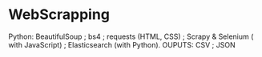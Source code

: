 # WebScrapping
Python: BeautifulSoup ; bs4 ; requests (HTML, CSS) ; Scrapy &amp; Selenium ( with JavaScript) ; Elasticsearch (with Python). OUPUTS: CSV ; JSON
